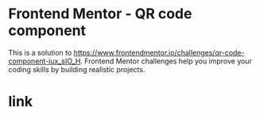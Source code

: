 # Frontend Mentor - QR code component
This is a solution to https://www.frontendmentor.io/challenges/qr-code-component-iux_sIO_H. Frontend Mentor challenges help you improve your coding skills by building realistic projects.
# link
